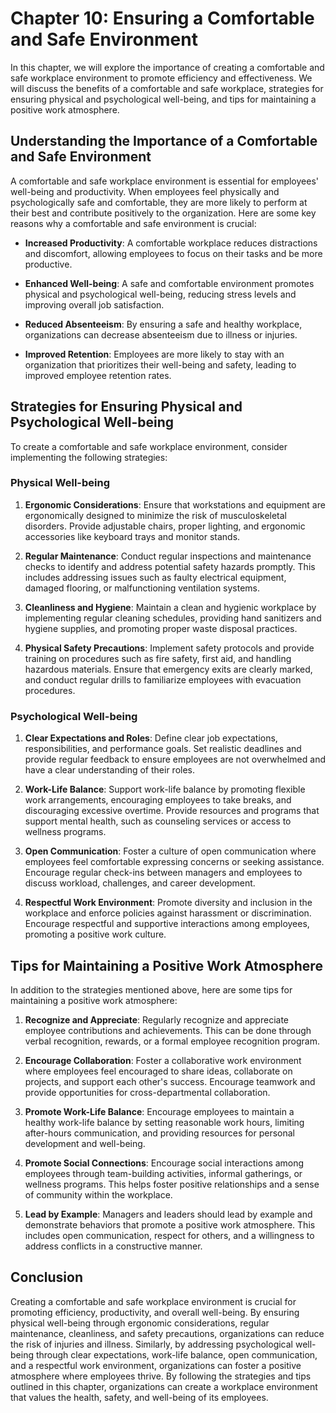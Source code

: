Chapter 10: Ensuring a Comfortable and Safe Environment
=======================================================

In this chapter, we will explore the importance of creating a comfortable and safe workplace environment to promote efficiency and effectiveness. We will discuss the benefits of a comfortable and safe workplace, strategies for ensuring physical and psychological well-being, and tips for maintaining a positive work atmosphere.

Understanding the Importance of a Comfortable and Safe Environment
------------------------------------------------------------------

A comfortable and safe workplace environment is essential for employees' well-being and productivity. When employees feel physically and psychologically safe and comfortable, they are more likely to perform at their best and contribute positively to the organization. Here are some key reasons why a comfortable and safe environment is crucial:

* **Increased Productivity**: A comfortable workplace reduces distractions and discomfort, allowing employees to focus on their tasks and be more productive.

* **Enhanced Well-being**: A safe and comfortable environment promotes physical and psychological well-being, reducing stress levels and improving overall job satisfaction.

* **Reduced Absenteeism**: By ensuring a safe and healthy workplace, organizations can decrease absenteeism due to illness or injuries.

* **Improved Retention**: Employees are more likely to stay with an organization that prioritizes their well-being and safety, leading to improved employee retention rates.

Strategies for Ensuring Physical and Psychological Well-being
-------------------------------------------------------------

To create a comfortable and safe workplace environment, consider implementing the following strategies:

### Physical Well-being

1. **Ergonomic Considerations**: Ensure that workstations and equipment are ergonomically designed to minimize the risk of musculoskeletal disorders. Provide adjustable chairs, proper lighting, and ergonomic accessories like keyboard trays and monitor stands.

2. **Regular Maintenance**: Conduct regular inspections and maintenance checks to identify and address potential safety hazards promptly. This includes addressing issues such as faulty electrical equipment, damaged flooring, or malfunctioning ventilation systems.

3. **Cleanliness and Hygiene**: Maintain a clean and hygienic workplace by implementing regular cleaning schedules, providing hand sanitizers and hygiene supplies, and promoting proper waste disposal practices.

4. **Physical Safety Precautions**: Implement safety protocols and provide training on procedures such as fire safety, first aid, and handling hazardous materials. Ensure that emergency exits are clearly marked, and conduct regular drills to familiarize employees with evacuation procedures.

### Psychological Well-being

1. **Clear Expectations and Roles**: Define clear job expectations, responsibilities, and performance goals. Set realistic deadlines and provide regular feedback to ensure employees are not overwhelmed and have a clear understanding of their roles.

2. **Work-Life Balance**: Support work-life balance by promoting flexible work arrangements, encouraging employees to take breaks, and discouraging excessive overtime. Provide resources and programs that support mental health, such as counseling services or access to wellness programs.

3. **Open Communication**: Foster a culture of open communication where employees feel comfortable expressing concerns or seeking assistance. Encourage regular check-ins between managers and employees to discuss workload, challenges, and career development.

4. **Respectful Work Environment**: Promote diversity and inclusion in the workplace and enforce policies against harassment or discrimination. Encourage respectful and supportive interactions among employees, promoting a positive work culture.

Tips for Maintaining a Positive Work Atmosphere
-----------------------------------------------

In addition to the strategies mentioned above, here are some tips for maintaining a positive work atmosphere:

1. **Recognize and Appreciate**: Regularly recognize and appreciate employee contributions and achievements. This can be done through verbal recognition, rewards, or a formal employee recognition program.

2. **Encourage Collaboration**: Foster a collaborative work environment where employees feel encouraged to share ideas, collaborate on projects, and support each other's success. Encourage teamwork and provide opportunities for cross-departmental collaboration.

3. **Promote Work-Life Balance**: Encourage employees to maintain a healthy work-life balance by setting reasonable work hours, limiting after-hours communication, and providing resources for personal development and well-being.

4. **Promote Social Connections**: Encourage social interactions among employees through team-building activities, informal gatherings, or wellness programs. This helps foster positive relationships and a sense of community within the workplace.

5. **Lead by Example**: Managers and leaders should lead by example and demonstrate behaviors that promote a positive work atmosphere. This includes open communication, respect for others, and a willingness to address conflicts in a constructive manner.

Conclusion
----------

Creating a comfortable and safe workplace environment is crucial for promoting efficiency, productivity, and overall well-being. By ensuring physical well-being through ergonomic considerations, regular maintenance, cleanliness, and safety precautions, organizations can reduce the risk of injuries and illness. Similarly, by addressing psychological well-being through clear expectations, work-life balance, open communication, and a respectful work environment, organizations can foster a positive atmosphere where employees thrive. By following the strategies and tips outlined in this chapter, organizations can create a workplace environment that values the health, safety, and well-being of its employees.
